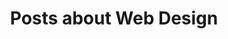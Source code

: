---
layout: tagpage
title: Posts about Web Design
tag: web design
permalink: /tags/web-design/ # This is only required for pretty links.
---